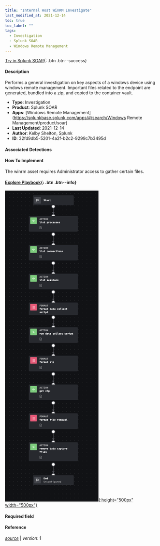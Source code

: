 ```yaml
---
title: "Internal Host WinRM Investigate"
last_modified_at: 2021-12-14
toc: true
toc_label: ""
tags:
  - Investigation
  - Splunk SOAR
  - Windows Remote Management
---
```


[Try in Splunk SOAR](https://www.splunk.com/en_us/software/splunk-security-orchestration-and-automation.html){: .btn .btn--success}

#### Description

Performs a general investigation on key aspects of a windows device using windows remote management. Important files related to the endpoint are generated, bundled into a zip, and copied to the container vault.

- **Type**: Investigation
- **Product**: Splunk SOAR
- **Apps**: [Windows Remote Management](https://splunkbase.splunk.com/apps/#/search/Windows Remote Management/product/soar)
- **Last Updated**: 2021-12-14
- **Author**: Kelby Shelton, Splunk
- **ID**: 32fd9db5-5201-4a2f-b2c2-9299c7b3495d

#### Associated Detections


#### How To Implement
The winrm asset requires Administrator access to gather certain files.


#### [Explore Playbook](https://splunk.github.io/soar-playbook-viewer/?playbook=https://raw.githubusercontent.com/phantomcyber/playbooks/latest/internal_host_winrm_investigate.json){: .btn .btn--info}

[![explore](https://raw.githubusercontent.com/splunk/security_content/develop/playbooks/internal_host_winrm_investigate.png){:height="500px" width="500px"}](https://splunk.github.io/soar-playbook-viewer/?playbook=https://raw.githubusercontent.com/phantomcyber/playbooks/latest/internal_host_winrm_investigate.json)

#### Required field


#### Reference



[*source*](https://github.com/splunk/security_content/tree/develop/playbooks/internal_host_winrm_investigate.yml) \| *version*: **1**